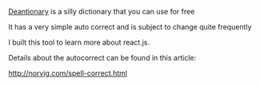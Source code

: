 [Deantionary](http://deantionary.com/) is a silly dictionary that you can use for free

It has a very simple auto correct and is subject to change quite frequently

I built this tool to learn more about react.js.

Details about the autocorrect can be found in this article:

http://norvig.com/spell-correct.html 

